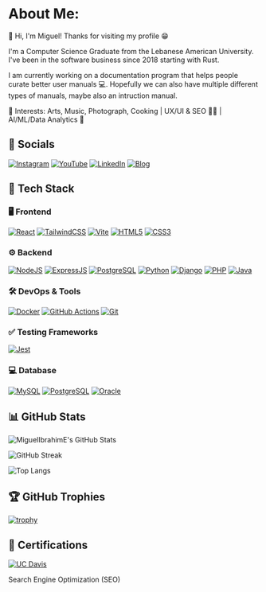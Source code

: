 # About Me:
👋 Hi, I'm Miguel! Thanks for visiting my profile 😁

I'm a Computer Science Graduate from the Lebanese American University. I've been in the software business since 2018 starting with Rust.

I am currently working on a documentation program that helps people curate better user manuals 💻. Hopefully we can also have multiple different types of manuals, maybe also an intruction manual. 

🎨 Interests: Arts, Music, Photograph, Cooking | UX/UI & SEO 🧑‍🎨 | AI/ML/Data Analytics 🤖 

##  🛜 Socials
[![Instagram](https://img.shields.io/badge/Instagram-E4405F?style=for-the-badge&logo=instagram&logoColor=white)](https://instagram.com/miguel_ibrahim)
[![YouTube](https://img.shields.io/badge/YouTube-FF0000?style=for-the-badge&logo=youtube&logoColor=white)](https://youtube.com/@miguelibrahim2151)
[![LinkedIn](https://img.shields.io/badge/LinkedIn-0A66C2?style=for-the-badge&logo=linkedin&logoColor=white)](https://www.linkedin.com/in/miguel-ibrahim)
[![Blog](https://img.shields.io/badge/Blog-111111?style=for-the-badge&logo=ghost&logoColor=white)](https://miguel-ibrahim.netlify.app/)

## 🚀 Tech Stack

### 🖥️ Frontend
[![React](https://img.shields.io/badge/React-20232A?style=for-the-badge&logo=react&logoColor=61DAFB)]()
[![TailwindCSS](https://img.shields.io/badge/Tailwind_CSS-06B6D4?style=for-the-badge&logo=tailwindcss&logoColor=white)]()
[![Vite](https://img.shields.io/badge/Vite-646CFF?style=for-the-badge&logo=vite&logoColor=white)]()
[![HTML5](https://img.shields.io/badge/HTML5-E34F26?style=for-the-badge&logo=html5&logoColor=white)]()
[![CSS3](https://img.shields.io/badge/CSS3-1572B6?style=for-the-badge&logo=css3&logoColor=white)]()

### ⚙️ Backend
[![NodeJS](https://img.shields.io/badge/Node.js-43853D?style=for-the-badge&logo=node-dot-js&logoColor=white)]()
[![ExpressJS](https://img.shields.io/badge/Express.js-000000?style=for-the-badge&logo=express&logoColor=white)]()
[![PostgreSQL](https://img.shields.io/badge/PostgreSQL-316192?style=for-the-badge&logo=postgresql&logoColor=white)]()
[![Python](https://img.shields.io/badge/Python-3776AB?style=for-the-badge&logo=python&logoColor=white)]()
[![Django](https://img.shields.io/badge/Django-092E20?style=for-the-badge&logo=django&logoColor=white)]()
[![PHP](https://img.shields.io/badge/PHP-777BB4?style=for-the-badge&logo=php&logoColor=white)]()
[![Java](https://img.shields.io/badge/Java-ED8B00?style=for-the-badge&logo=java&logoColor=white)]()


### 🛠️ DevOps & Tools
[![Docker](https://img.shields.io/badge/Docker-2496ED?style=for-the-badge&logo=docker&logoColor=white)]()
[![GitHub Actions](https://img.shields.io/badge/GitHub_Actions-2088FF?style=for-the-badge&logo=github-actions&logoColor=white)]()
[![Git](https://img.shields.io/badge/Git-F05032?style=for-the-badge&logo=git&logoColor=white)]()

### ✅ Testing Frameworks
[![Jest](https://img.shields.io/badge/Jest-C21325?style=for-the-badge&logo=jest&logoColor=white)]()

### 💻 Database
[![MySQL](https://img.shields.io/badge/MySQL-4479A1?style=for-the-badge&logo=mysql&logoColor=white)]()
[![PostgreSQL](https://img.shields.io/badge/PostgreSQL-4169E1?style=for-the-badge&logo=postgresql&logoColor=white)]()
[![Oracle](https://img.shields.io/badge/Oracle-F80000?style=for-the-badge&logo=oracle&logoColor=white)]()

## 📊 GitHub Stats

![MiguelIbrahimE's GitHub Stats](https://github-readme-stats.vercel.app/api?username=MiguelIbrahimE&show_icons=true&theme=dark&rank_icon=percentile)

![GitHub Streak](https://streak-stats.demolab.com/?user=MiguelIbrahimE&theme=dark)

![Top Langs](https://github-readme-stats.vercel.app/api/top-langs/?username=MiguelIbrahimE&layout=compact&theme=dark)

## 🏆 GitHub Trophies
[![trophy](https://github-profile-trophy.vercel.app/?username=MiguelIbrahimE&theme=darkhub&rank=S,AAA,AA,A,B,C)](https://github.com/ryo-ma/github-profile-trophy)

## 🏅 Certifications

[![UC Davis](https://img.shields.io/badge/UC_Davis-002855?style=for-the-badge&logo=coursera&logoColor=white)](https://coursera.org/verify/9UZT4KPGB81Z)

Search Engine Optimization (SEO)



